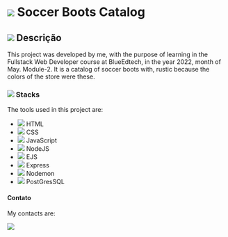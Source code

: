 # <img src="https://img.icons8.com/external-flaticons-lineal-color-flat-icons/30/000000/external-soccer-boots-football-soccer-flaticons-lineal-color-flat-icons.png"/> Soccer Boots Catalog 

## <img src="https://img.icons8.com/external-flaticons-lineal-color-flat-icons/30/000000/external-description-copywriting-flaticons-lineal-color-flat-icons.png"/> Descrição
This project was developed by me, with the purpose of learning in the Fullstack Web Developer course at BlueEdtech, in the year 2022, month of May. Module-2. It is a catalog of soccer boots with, rustic because the colors of the store were these.

### <img src="https://img.icons8.com/ios-filled/30/000000/slack.png"/> Stacks
The tools used in this project are:

 - <img src="https://img.icons8.com/external-justicon-lineal-color-justicon/64/000000/external-html-responsive-web-design-justicon-lineal-color-justicon.png"/> HTML
- <img src="https://img.icons8.com/external-flaticons-lineal-color-flat-icons/30/000000/external-css-computer-programming-icons-flaticons-lineal-color-flat-icons-2.png"/> CSS
 - <img src="https://img.icons8.com/external-flaticons-lineal-color-flat-icons/30/000000/external-javascript-mobile-app-development-flaticons-lineal-color-flat-icons-3.png"/> JavaScript
- <img src="https://img.icons8.com/color/30/000000/nodejs.png"/> NodeJS
- <img src="https://img.icons8.com/dusk/64/000000/eps.png"/> EJS
- <img src="https://img.icons8.com/color/30/000000/express.png"/> Express
- <img src="https://img.icons8.com/ios/30/000000/ios-development.png"/> Nodemon
- <img src="https://img.icons8.com/color/30/000000/postgreesql.png"/> PostGresSQL

#### Contato
My contacts are:

<a href="https://www.linkedin.com/in/jaymesonmendes/" target="_blank"
        ><img src="https://img.icons8.com/ios-filled/100/000000/linkedin-circled--v1.png"/></a>
